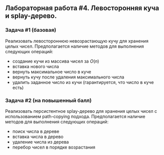 ## Лабораторная работа #4. Левосторонняя куча и splay-дерево.
### Задача #1 (базовая)

Реализовать левостороннюю невозрастающую кучу для хранения целых чисел.
Предполагается наличие методов для выполнения следующих операций:
- создание кучи из массива чисел за $O(n)$
- вставка нового числа
- вернуть максимальное число в куче
- вернуть кучу после удаления максимального числа
- удалить заданное число из кучи (гарантируется, что число в куче есть)

### Задача #2 (на повышенный балл)
Реализовать персистентное splay-дерево для хранения целых чисел с использованием path-copying подхода.
Предполагается наличие методов для выполнения следующих операций:
- поиск числа в дереве
- вставка числа в дерево
- удаление числа из дерева
- перебор чисел в порядке возрастания
